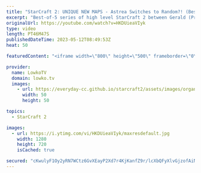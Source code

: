 ```yaml
---
title: "StarCraft 2: UNIQUE NEW MAPS - Astrea Switches to Random?! (Best-of-5)"
excerpt: "Best-of-5 series of high level StarCraft 2 between Gerald (Protoss) and Astrea (Random). All games in this pro match are played on new maps from the Team Liquid Map Contest, the TLMC #18. Support my work: https://patreon.com/lowkotv Lowko Merch: https://lowko.shop  My YouTube channels: https://youtube.com/lowkotv"
originalUrl: https://youtube.com/watch?v=HKDUieaVIyk
type: video
length: PT46M47S
publishedDateTime: 2023-05-12T08:49:53Z
heat: 50

featuredContent: "<iframe width=\"800\" height=\"500\" frameborder=\"0\" src=\"https://www.youtube.com/embed/HKDUieaVIyk\" allow=\"accelerometer; autoplay; encrypted-media; gyroscope; picture-in-picture\" allowfullscreen></iframe>"

provider:
  name: LowkoTV
  domain: lowko.tv
  images:
    - url: https://everyday-cc.github.io/starcraft2/assets/images/organizations/lowko.tv-50x50.jpg
      width: 50
      height: 50

topics:
  - StarCraft 2

images:
  - url: https://i.ytimg.com/vi/HKDUieaVIyk/maxresdefault.jpg
    width: 1280
    height: 720
    isCached: true

secured: "cKwulyF1Oy2yRN7WCtz6GvXEayP2Xd7r4KjKanfZ9r/lcXbQFyXlvGjzofAiNGEpZa+FllpPeO9+IX2kw861Xh1OucyrY+ndUBlV4Q7SLnSIctLlswd5yL7k7o0t42dIQadwspovJIVeZQcqyFBQ6EVkxGUcEpwgl9GkprkQzcy31gFOLls5xdymYqRewY99KAl2fWVCy4odQM4edXkKGZKybkNsXsnZnxStYEuw6bI05YXqTj50n5wP8AW2AZ2kQE7rUn3dWKDoRTUTvMeVmcixLxwFRdf0nojctPUYBfKk9PVOIayDyVaaCj8k8K5MKpbplDHOsAPsNLUzUHtZ2HAR8qh3J3xpnvZiJyzN6Tfo8YpxUryX/AbRwP+VLMdu7PyvRZHzBAf2SQkuUUYbOrGfCdR6y0lCHitYFbira98=;hO7t1ieZi5pPP0blATE2Lg=="
---
```


